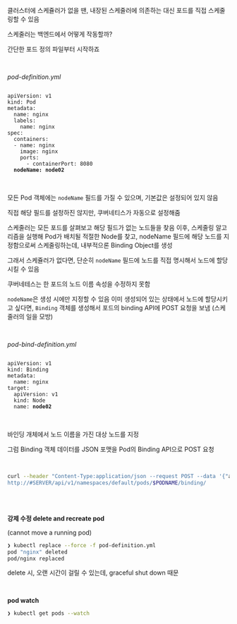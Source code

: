 클러스터에 스케쥴러가 없을 땐, 내장된 스케줄러에 의존하는 대신 포드를 직접 스케줄링할 수 있음

스케줄러는 백엔드에서 어떻게 작동할까?

간단한 포드 정의 파일부터 시작하죠 

<br/>

_pod-definition.yml_

<pre><code lang="yaml">
apiVersion: v1
kind: Pod
metadata:
  name: nginx
  labels:
    name: nginx
spec:
  containers:
  - name: nginx
	image: nginx
	ports:
      - containerPort: 8080
  <b>nodeName: node02</b>
</code></pre>
<br/>

모든 Pod 객체에는 `nodeName` 필드를 가질 수 있으며, 기본값은 설정되어 있지 않음 

직접 해당 필드를 설정하진 않지만, 쿠버네티스가 자동으로 설정해줌

스케줄러는 모든 포드를 살펴보고 해당 필드가 없는 노드들을 찾음
이후, 스케줄링 알고리즘을 실행해 Pod가 배치될 적절한 Node를 찾고, 
nodeName 필드에 해당 노드를 지정함으로써 스케줄링하는데, 내부적으론 Binding Object를 생성

그래서 스케쥴러가 없다면, 단순히 `nodeName` 필드에 노드를 직접 명시해서 노드에 할당 시킬 수 있음

쿠버네테스는 한 포드의 노드 이름 속성을 수정하지 못함

`nodeName`은 생성 시에만 지정할 수 있음
이미 생성되어 있는 상태에서 노드에 할당시키고 싶다면,
`Binding` 객체를 생성해서 포드의 binding API에 POST 요청을 보냄 (스케줄러의 일을 모방)

<br/>

_pod-bind-definition.yml_

<pre><code lang="yaml">
apiVersion: v1
kind: Binding
metadata:
  name: nginx
target:
  apiVersion: v1
  kind: Node
  name: <b>node02</b>
</code></pre>
<br/>

바인딩 개체에서 노드 이름을 가진 대상 노드를 지정

그럼 Binding 객체 데이터를 JSON 포맷을 Pod의 Binding API으로 POST 요청 

<br/>

```Bash
curl --header "Content-Type:application/json --request POST --data '{"apiVersion": "v1", "kind": "Binding", ...}'
http://#SERVER/api/v1/namespaces/default/pods/$PODNAME/binding/
```

<br/><br/>

**강제 수정 delete and recreate pod**

(cannot move a running pod)

```Bash
❯ kubectl replace --force -f pod-definition.yml
pod "nginx" deleted
pod/nginx replaced
```

delete 시, 오랜 시간이 걸릴 수 있는데, graceful shut down 때문

<br/>

**pod watch**

```Bash
❯ kubectl get pods --watch
```

